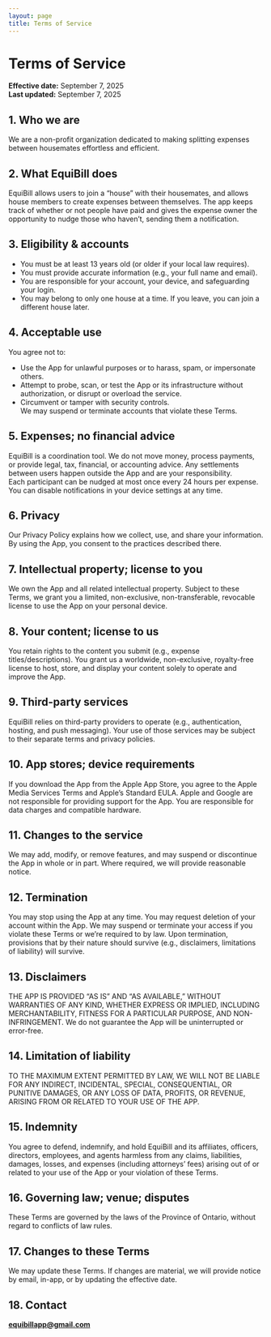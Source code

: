 ```yaml
---
layout: page
title: Terms of Service
---
```


<link rel="stylesheet" href="/legal-site/assets/css/custom.css">

# Terms of Service
**Effective date:** September 7, 2025  
**Last updated:** September 7, 2025

## 1. Who we are
We are a non-profit organization dedicated to making splitting expenses between housemates effortless and efficient.

## 2. What EquiBill does
EquiBill allows users to join a “house” with their housemates, and allows house members to create expenses between themselves. The app keeps track of whether or not people have paid and gives the expense owner the opportunity to nudge those who haven’t, sending them a notification.

## 3. Eligibility & accounts
- You must be at least 13 years old (or older if your local law requires).
- You must provide accurate information (e.g., your full name and email).
- You are responsible for your account, your device, and safeguarding your login.
- You may belong to only one house at a time. If you leave, you can join a different house later.

## 4. Acceptable use
You agree not to:
- Use the App for unlawful purposes or to harass, spam, or impersonate others.
- Attempt to probe, scan, or test the App or its infrastructure without authorization, or disrupt or overload the service.
- Circumvent or tamper with security controls.  
We may suspend or terminate accounts that violate these Terms.

## 5. Expenses; no financial advice
EquiBill is a coordination tool. We do not move money, process payments, or provide legal, tax, financial, or accounting advice. Any settlements between users happen outside the App and are your responsibility.  
Each participant can be nudged at most once every 24 hours per expense. You can disable notifications in your device settings at any time.

## 6. Privacy
Our Privacy Policy explains how we collect, use, and share your information. By using the App, you consent to the practices described there.

## 7. Intellectual property; license to you
We own the App and all related intellectual property. Subject to these Terms, we grant you a limited, non-exclusive, non-transferable, revocable license to use the App on your personal device.

## 8. Your content; license to us
You retain rights to the content you submit (e.g., expense titles/descriptions). You grant us a worldwide, non-exclusive, royalty-free license to host, store, and display your content solely to operate and improve the App.

## 9. Third-party services
EquiBill relies on third-party providers to operate (e.g., authentication, hosting, and push messaging). Your use of those services may be subject to their separate terms and privacy policies.

## 10. App stores; device requirements
If you download the App from the Apple App Store, you agree to the Apple Media Services Terms and Apple’s Standard EULA. Apple and Google are not responsible for providing support for the App. You are responsible for data charges and compatible hardware.

## 11. Changes to the service
We may add, modify, or remove features, and may suspend or discontinue the App in whole or in part. Where required, we will provide reasonable notice.

## 12. Termination
You may stop using the App at any time. You may request deletion of your account within the App. We may suspend or terminate your access if you violate these Terms or we’re required to by law. Upon termination, provisions that by their nature should survive (e.g., disclaimers, limitations of liability) will survive.

## 13. Disclaimers
THE APP IS PROVIDED “AS IS” AND “AS AVAILABLE,” WITHOUT WARRANTIES OF ANY KIND, WHETHER EXPRESS OR IMPLIED, INCLUDING MERCHANTABILITY, FITNESS FOR A PARTICULAR PURPOSE, AND NON-INFRINGEMENT. We do not guarantee the App will be uninterrupted or error-free.

## 14. Limitation of liability
TO THE MAXIMUM EXTENT PERMITTED BY LAW, WE WILL NOT BE LIABLE FOR ANY INDIRECT, INCIDENTAL, SPECIAL, CONSEQUENTIAL, OR PUNITIVE DAMAGES, OR ANY LOSS OF DATA, PROFITS, OR REVENUE, ARISING FROM OR RELATED TO YOUR USE OF THE APP.

## 15. Indemnity
You agree to defend, indemnify, and hold EquiBill and its affiliates, officers, directors, employees, and agents harmless from any claims, liabilities, damages, losses, and expenses (including attorneys’ fees) arising out of or related to your use of the App or your violation of these Terms.

## 16. Governing law; venue; disputes
These Terms are governed by the laws of the Province of Ontario, without regard to conflicts of law rules.

## 17. Changes to these Terms
We may update these Terms. If changes are material, we will provide notice by email, in-app, or by updating the effective date.

## 18. Contact
**equibillapp@gmail.com**
